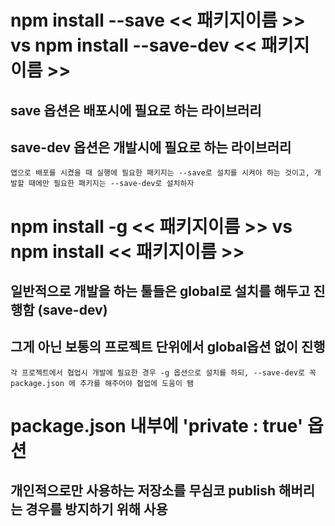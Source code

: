 # npm install --save << 패키지이름 >> vs npm install --save-dev << 패키지이름 >>
## save 옵션은 배포시에 필요로 하는 라이브러리
## save-dev 옵션은 개발시에 필요로 하는 라이브러리
    앱으로 배포를 시켰을 때 실행에 필요한 패키지는 --save로 설치를 시켜야 하는 것이고, 개발할 때에만 필요한 패키지는 --save-dev로 설치하자

# npm install -g << 패키지이름 >> vs npm install << 패키지이름 >>
## 일반적으로 개발을 하는 툴들은 global로 설치를 해두고 진행함 (save-dev)
## 그게 아닌 보통의 프로젝트 단위에서 global옵션 없이 진행
    각 프로젝트에서 협업시 개발에 필요한 경우 -g 옵션으로 설치를 하되, --save-dev로 꼭 package.json 에 추가를 해주어야 협업에 도움이 됌

# package.json 내부에 'private : true' 옵션
## 개인적으로만 사용하는 저장소를 무심코 publish 해버리는 경우를 방지하기 위해 사용